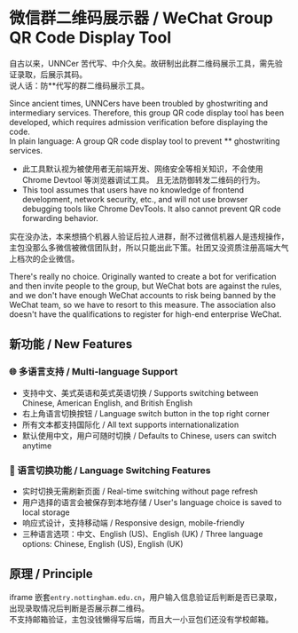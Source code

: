 # 微信群二维码展示器 / WeChat Group QR Code Display Tool

自古以来，UNNCer 苦代写、中介久矣。故研制出此群二维码展示工具，需先验证录取，后展示其码。  
说人话：防\*\*代写的群二维码展示工具。

Since ancient times, UNNCers have been troubled by ghostwriting and intermediary services. Therefore, this group QR code display tool has been developed, which requires admission verification before displaying the code.  
In plain language: A group QR code display tool to prevent \*\* ghostwriting services.

- 此工具默认视为被使用者无前端开发、网络安全等相关知识，不会使用 Chrome Devtool 等浏览器调试工具。 且无法防御转发二维码的行为。
- This tool assumes that users have no knowledge of frontend development, network security, etc., and will not use browser debugging tools like Chrome DevTools. It also cannot prevent QR code forwarding behavior.

实在没办法，本来想搞个机器人验证后拉人进群，耐不过微信机器人是违规操作，主包没那么多微信被微信团队封，所以只能出此下策。社团又没资质注册高端大气上档次的企业微信。

There's really no choice. Originally wanted to create a bot for verification and then invite people to the group, but WeChat bots are against the rules, and we don't have enough WeChat accounts to risk being banned by the WeChat team, so we have to resort to this measure. The association also doesn't have the qualifications to register for high-end enterprise WeChat.

## 新功能 / New Features

### 🌐 多语言支持 / Multi-language Support

- 支持中文、美式英语和英式英语切换 / Supports switching between Chinese, American English, and British English
- 右上角语言切换按钮 / Language switch button in the top right corner
- 所有文本都支持国际化 / All text supports internationalization
- 默认使用中文，用户可随时切换 / Defaults to Chinese, users can switch anytime

### 🎨 语言切换功能 / Language Switching Features

- 实时切换无需刷新页面 / Real-time switching without page refresh
- 用户选择的语言会被保存到本地存储 / User's language choice is saved to local storage
- 响应式设计，支持移动端 / Responsive design, mobile-friendly
- 三种语言选项：中文、English (US)、English (UK) / Three language options: Chinese, English (US), English (UK)

## 原理 / Principle

iframe 嵌套`entry.nottingham.edu.cn`，用户输入信息验证后判断是否已录取，出现录取情况后判断是否展示群二维码。  
不支持邮箱验证，主包没钱懒得写后端，而且大一小豆包们还没有学校邮箱。

